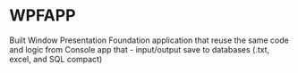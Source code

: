 # WPFAPP
Built Window Presentation Foundation  application that reuse the same code and logic from Console app that - input/output save to databases (.txt, excel, and SQL compact)

